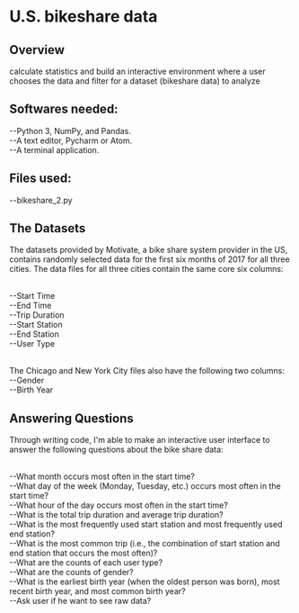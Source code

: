 # U.S. bikeshare data
## Overview
calculate statistics and build an interactive environment where a user chooses the data and filter for a dataset (bikeshare data) to analyze
## Softwares needed:
--Python 3, NumPy, and Pandas. <br>
--A text editor, Pycharm or Atom.<br>
--A terminal application.<br>
## Files used:
--bikeshare_2.py
## The Datasets
The datasets provided by Motivate, a bike share system provider in the US, contains randomly selected data for the first six months of 2017 for all three cities. The data files for all three cities contain the same core six columns:<br><br>

--Start Time<br>
--End Time<br>
--Trip Duration<br>
--Start Station<br>
--End Station<br>
--User Type<br><br>

The Chicago and New York City files also have the following two columns:<br>
--Gender<br>
--Birth Year<br>
## Answering Questions
Through writing code, I'm able to make an interactive user interface to answer the following questions about the bike share data:<br><br>

--What month occurs most often in the start time?<br>
--What day of the week (Monday, Tuesday, etc.) occurs most often in the start time?<br>
--What hour of the day occurs most often in the start time?<br>
--What is the total trip duration and average trip duration?<br>
--What is the most frequently used start station and most frequently used end station?<br>
--What is the most common trip (i.e., the combination of start station and end station that occurs the most often)?<br>
--What are the counts of each user type?<br>
--What are the counts of gender?<br>
--What is the earliest birth year (when the oldest person was born), most recent birth year, and most common birth year?<br>
--Ask user if he want to see raw data?
